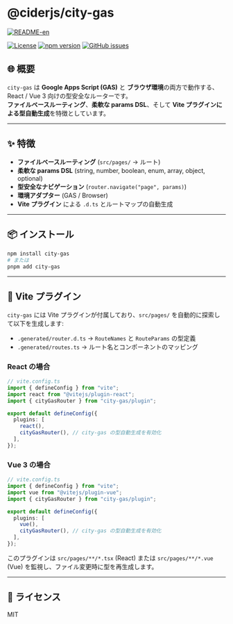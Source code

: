 # @ciderjs/city-gas

[![README-en](https://img.shields.io/badge/English-blue?logo=ReadMe)](./README.md)
<!-- [![Test Coverage](https://img.shields.io/badge/test%20coverage-95.1%25-brightgreen)](https://github.com/luthpg/city-gas) -->
[![License](https://img.shields.io/badge/license-MIT-blue.svg)](LICENSE)
[![npm version](https://img.shields.io/npm/v/@ciderjs/city-gas.svg)](https://www.npmjs.com/package/@ciderjs/city-gas)
[![GitHub issues](https://img.shields.io/github/issues/luthpg/city-gas.svg)](https://github.com/luthpg/city-gas/issues)

## 🌐 概要

`city-gas` は **Google Apps Script (GAS)** と **ブラウザ環境**の両方で動作する、React / Vue 3 向けの型安全なルーターです。  
**ファイルベースルーティング**、**柔軟な params DSL**、そして **Vite プラグインによる型自動生成**を特徴としています。

---

## ✨ 特徴

- **ファイルベースルーティング** (`src/pages/` → ルート)  
- **柔軟な params DSL** (string, number, boolean, enum, array, object, optional)  
- **型安全なナビゲーション** (`router.navigate("page", params)`)  
- **環境アダプター** (GAS / Browser)  
- **Vite プラグイン** による `.d.ts` とルートマップの自動生成  

---

## 📦 インストール

```bash
npm install city-gas
# または
pnpm add city-gas
```

---

## 🔌 Vite プラグイン

`city-gas` には Vite プラグインが付属しており、`src/pages/` を自動的に探索して以下を生成します:

- `.generated/router.d.ts` → `RouteNames` と `RouteParams` の型定義  
- `.generated/routes.ts` → ルート名とコンポーネントのマッピング  

### React の場合

```ts
// vite.config.ts
import { defineConfig } from "vite";
import react from "@vitejs/plugin-react";
import { cityGasRouter } from "city-gas/plugin";

export default defineConfig({
  plugins: [
    react(),
    cityGasRouter(), // city-gas の型自動生成を有効化
  ],
});
```

### Vue 3 の場合

```ts
// vite.config.ts
import { defineConfig } from "vite";
import vue from "@vitejs/plugin-vue";
import { cityGasRouter } from "city-gas/plugin";

export default defineConfig({
  plugins: [
    vue(),
    cityGasRouter(), // city-gas の型自動生成を有効化
  ],
});
```

このプラグインは `src/pages/**/*.tsx` (React) または `src/pages/**/*.vue` (Vue) を監視し、ファイル変更時に型を再生成します。

---

## 📜 ライセンス

MIT

